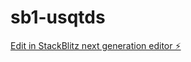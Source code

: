 # sb1-usqtds

[Edit in StackBlitz next generation editor ⚡️](https://stackblitz.com/~/github.com/gongbin/sb1-usqtds)